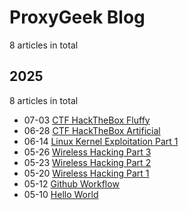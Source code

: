 # ProxyGeek Blog

8 articles in total

## 2025

8 articles in total

- 07-03 [CTF HackTheBox Fluffy](https://Pr0xyG33k.github.io/development/_hackthebox/machines/fluffy/ "2025-07-03 21:45:12")
- 06-28 [CTF HackTheBox Artificial](https://Pr0xyG33k.github.io/development/_hackthebox/machines/artificial/ "2025-06-28 17:15:55")
- 06-14 [Linux Kernel Exploitation Part 1](https://Pr0xyG33k.github.io/posts/kernel01/ "2025-06-14 07:20:10")
- 05-26 [Wireless Hacking Part 3](https://Pr0xyG33k.github.io/posts/wireless03/ "2025-05-26 17:05:48")
- 05-23 [Wireless Hacking Part 2](https://Pr0xyG33k.github.io/posts/wireless02/ "2025-05-23 08:50:15")
- 05-20 [Wireless Hacking Part 1](https://Pr0xyG33k.github.io/posts/wireless01/ "2025-05-20 10:48:10")
- 05-12 [Github Workflow](https://Pr0xyG33k.github.io/posts/github/ "2025-05-12 18:26:49")
- 05-10 [Hello World](https://Pr0xyG33k.github.io/posts/hello-world/ "2025-05-10 02:47:00")

